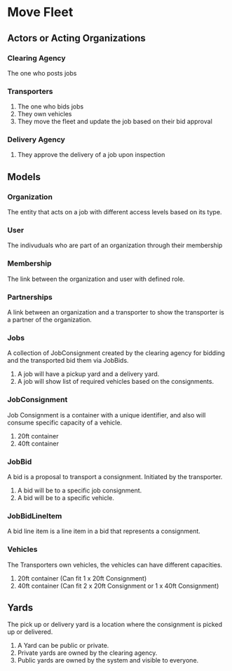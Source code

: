 # Move Fleet

## Actors or Acting Organizations

### Clearing Agency
The one who posts jobs


### Transporters
1. The one who bids jobs 
2. They own vehicles 
3. They move the fleet and update the job based on their bid approval

### Delivery Agency
1. They approve the delivery of a job upon inspection 


## Models

### Organization
The entity that acts on a job with different access levels based on its type.

### User
The indivuduals who are part of an organization through their membership

### Membership
The link between the organization and user with defined role.

### Partnerships
A link between an organization and a transporter to show the transporter is a partner of the organization.

### Jobs
A collection of JobConsignment created by the clearing agency for bidding and the transported bid them via JobBids. 

1. A job will have a pickup yard and a delivery yard.
2. A job will show list of required vehicles based on the consignments.


### JobConsignment
Job Consignment is a container with a unique identifier, and also will consume specific capacity of a vehicle.

1. 20ft container
2. 40ft container

### JobBid
A bid is a proposal to transport a consignment. Initiated by the transporter.

1. A bid will be to a specific job consignment.
2. A bid will be to a specific vehicle.

### JobBidLineItem
A bid line item is a line item in a bid that represents a consignment.


### Vehicles
The Transporters own vehicles, the vehicles can have different capacities.

1. 20ft container (Can fit 1 x 20ft Consignment)
2. 40ft container (Can fit 2 x 20ft Consignment or 1 x 40ft Consignment)

## Yards
The pick up or delivery yard is a location where the consignment is picked up or delivered.

1. A Yard can be public or private.
2. Private yards are owned by the clearing agency.
3. Public yards are owned by the system and visible to everyone.



